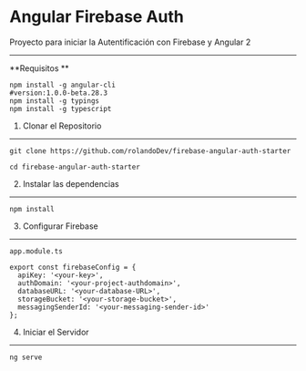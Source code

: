 Angular Firebase Auth
===================


Proyecto para iniciar la Autentificación con Firebase y Angular 2 

----------
**Requisitos **

    npm install -g angular-cli 
    #version:1.0.0-beta.28.3
    npm install -g typings
    npm install -g typescript

 1. Clonar el Repositorio
-------------------

    git clone https://github.com/rolandoDev/firebase-angular-auth-starter
    
    cd firebase-angular-auth-starter

 2. Instalar las dependencias
-------------------

    npm install

 3. Configurar Firebase
-------------

    app.module.ts
    
    export const firebaseConfig = {
      apiKey: '<your-key>',
      authDomain: '<your-project-authdomain>',
      databaseURL: '<your-database-URL>',
      storageBucket: '<your-storage-bucket>',
      messagingSenderId: '<your-messaging-sender-id>'
    };

 4. Iniciar el Servidor
-------------

    ng serve